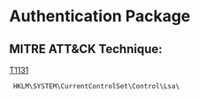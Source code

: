 # Authentication Package

## MITRE ATT&CK Technique:
[T1131](https://attack.mitre.org/wiki/Technique/T1131)

     HKLM\SYSTEM\CurrentControlSet\Control\Lsa\
